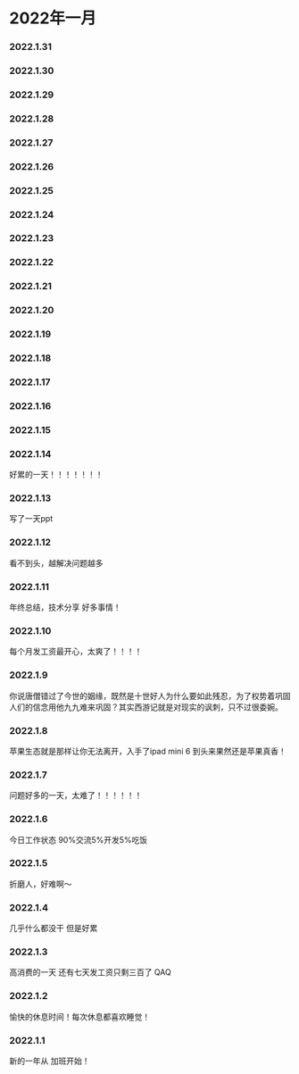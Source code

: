 # 2022年一月

### 2022.1.31

### 2022.1.30 

### 2022.1.29 

### 2022.1.28 

### 2022.1.27
 
### 2022.1.26 

### 2022.1.25 

### 2022.1.24 

### 2022.1.23 

### 2022.1.22 

### 2022.1.21

### 2022.1.20 

### 2022.1.19
 
### 2022.1.18

### 2022.1.17  

### 2022.1.16

### 2022.1.15

### 2022.1.14
好累的一天！！！！！！！
### 2022.1.13
写了一天ppt
### 2022.1.12
看不到头，越解决问题越多
### 2022.1.11
年终总结，技术分享 好多事情！
### 2022.1.10
每个月发工资最开心，太爽了！！！！
### 2022.1.9
你说唐僧错过了今世的姻缘，既然是十世好人为什么要如此残忍，为了权势着巩固人们的信念用他九九难来巩固？其实西游记就是对现实的讽刺，只不过很委婉。 
### 2022.1.8
苹果生态就是那样让你无法离开，入手了ipad mini 6 到头来果然还是苹果真香！
### 2022.1.7
问题好多的一天，太难了！！！！！！
### 2022.1.6
今日工作状态 90%交流5%开发5%吃饭
### 2022.1.5
折磨人，好难啊～
### 2022.1.4
几乎什么都没干 但是好累
### 2022.1.3
高消费的一天 还有七天发工资只剩三百了 QAQ
### 2022.1.2
愉快的休息时间！每次休息都喜欢睡觉！ 
### 2022.1.1
新的一年从 加班开始！

